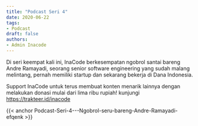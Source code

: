 ```yaml
---
title: "Podcast Seri 4"
date: 2020-06-22
tags:
- Podcast
draft: false
authors:
- Admin Inacode
---
```


Di seri keempat kali ini, InaCode berkesempatan ngobrol santai bareng Andre Ramayadi, seorang senior software engineering yang sudah malang melintang, pernah memiliki startup dan sekarang bekerja di Dana Indonesia.

<!--more--> 

Support InaCode untuk terus membuat konten menarik lainnya dengan melakukan donasi mulai dari lima ribu rupiah! kunjungi https://trakteer.id/inacode

{{< anchor Podcast-Seri-4---Ngobrol-seru-bareng-Andre-Ramayadi-efqenk >}}